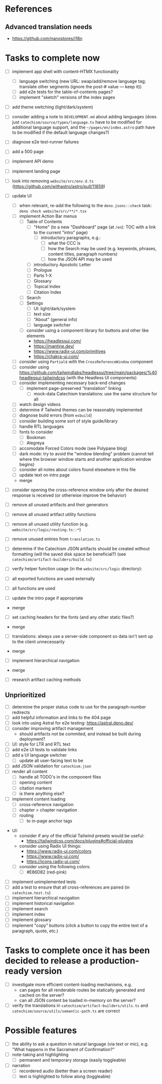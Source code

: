 # References

## Advanced translation needs

- https://github.com/nanostores/i18n

# Tasks to complete now

- [ ] implement app shell with content-HTMX functionality
  - [ ] language switching (new URL: swap/add/remove language tag; translate other segments (ignore the post-# value — keep it))
  - [ ] add e2e tests for the table-of-contents pages?
  - [ ] implement "sketch" versions of the index pages
- [ ] add theme switching (light/dark/system)
- [ ] consider adding a note to `DEVELOPMENT.md` about adding languages (does just `catechism/source/types/language.ts` have to be modified
      for additional language support, and the `~/pages/en/index.astro` path have to be modified if the default language changes?)
- [ ] diagnose e2e test-runner failures
- [ ] add a 500 page
- [ ] implement API demo
- [ ] implement landing page
- [ ] look into removing `website/src/env.d.ts` (https://github.com/withastro/astro/pull/11859)
- [ ] update UI
  - [ ] when relevant, re-add the following to the `deno.jsonc::check` task: `deno check website/src/**/*.tsx`
  - [ ] implement Action Bar menus
    - [ ] Table of Contents
      - [ ] "Home" (to a new "Dashboard" page (at `/en`): TOC with a link to the current "intro" page)
        - [ ] introductory paragraphs, e.g.:
          - [ ] what the CCC is
          - [ ] how the Search may be used (e.g. keywords, phrases, content titles, paragraph numbers)
          - [ ] how the JSON API may be used
      - [ ] introductory Apostolic Letter
      - [ ] Prologue
      - [ ] Parts 1-X
      - [ ] Glossary
      - [ ] Topical Index
      - [ ] Citation Index
    - [ ] Search
    - [ ] Settings
      - [ ] UI: light/dark/system
      - [ ] text size
      - [ ] "About" (general info)
      - [ ] language switcher
    - [ ] consider using a component library for buttons and other like elements
      - https://headlessui.com/
      - https://mantine.dev/
      - https://www.radix-ui.com/primitives
      - https://chakra-ui.com/
  - [ ] consider using `Partial`s with the `CrossReferenceWindow` component
  - [ ] consider using https://github.com/tailwindlabs/headlessui/tree/main/packages/%40headlessui-tailwindcss (with the Headless UI
        components)
  - [ ] consider implementing necessary back-end changes
    - [ ] implement page-preserved "translation" linking
      - [ ] mock-data Catechism translations: use the same structure for all
  - [ ] watch design videos
  - [ ] determine if Tailwind themes can be reasonably implemented
  - [ ] diagnose build errors (from `esbuild`)
  - [ ] consider building some sort of style guide/library
  - [ ] handle RTL languages
  - [ ] fonts to consider
    - [ ] Bookman
    - [ ] Alegreya
  - [ ] accomodate Forced Colors mode (see Polypane blog)
  - [ ] dark mode: try to avoid the "window blending" problem (cannot tell where the browser window starts and another application window
        begins)
  - [ ] consider all notes about colors found elsewhere in this file
  - [ ] update text on intro page
  - merge
- [ ] consider opening the cross-reference window only after the desired response is received (or otherwise improve the behavior)
- [ ] remove all unused artifacts and their generators
- [ ] remove all unused artifact utility functions
- [ ] remove all unused utility function (e.g. `website/src/logic/routing.ts::*`)
- [ ] remove unused entries from `translation.ts`
- [ ] determine if the Catechism JSON artifacts should be created without formatting (will the saved disk space be beneficial?) (see
      `catechism/artifact-builders/build.ts`)
- [ ] verify helper function usage (in the `website/src/logic` directory):
- [ ] all exported functions are used externally
- [ ] all functions are used

- [ ] update the intro page if appropriate
- merge

- [ ] set caching headers for the fonts (and any other static files?)
- merge

- [ ] translations: always use a server-side component so data isn't sent up to the client unnecessarily
- merge

- [ ] implement hierarchical navigation
- merge

- [ ] research artifact caching methods

## Unprioritized

- [ ] determine the proper status code to use for the paragraph-number redirects
- [ ] add helpful information and links to the 404 page
- [ ] look into using Astral for e2e testing: https://astral.deno.dev/
- [ ] consider improving artifact management
  - should artifacts not be commited, and instead be built during deployment?
- [ ] UI: style for LTR and RTL text
- [ ] add e2e UI tests to validate links
- [ ] add a UI language switcher
  - [ ] update all user-facing text to be
- [ ] add JSON validation for `catechism.json`
- [ ] render all content
  - [ ] handle all TODO's in the component files
  - [ ] opening content
  - [ ] citation markers
  - [ ] is there anything else?
- [ ] implement content loading
  - [ ] cross-reference navigation
  - [ ] chapter > chapter navigation
  - [ ] routing
    - [ ] to in-page anchor tags
- UI:
  - consider if any of the official Tailwind presets would be useful:
    - https://tailwindcss.com/docs/plugins#official-plugins
  - consider using Radix UI things:
    - https://www.radix-ui.com/colors
    - https://www.radix-ui.com/
    - https://icons.radix-ui.com/
  - [ ] consider using the following colors:
    - [ ] #E86D82 (red-pink)
- [ ] implement unimplemented tests
- [ ] add a test to ensure that all cross-references are paired (in `catechism.test.ts`)
- [ ] implement hierarchical navigation
- [ ] implement historical navigation
- [ ] implement search
- [ ] implement index
- [ ] implement glossary
- [ ] implement "copy" buttons (click a button to copy the entire text of a paragraph, quote, etc.)

# Tasks to complete once it has been decided to release a production-ready version

- [ ] investigate more efficient content-loading mechanisms, e.g.
  - can pages for all renderable routes be statically generated and cached on the server?
  - can all JSON content be loaded in-memory on the server?
- [ ] verify the translations in `catechism/artifact-builders/utils.ts` and `catechism/source/utils/semantic-path.ts` are correct

# Possible features

- [ ] the ability to ask a question in natural language (via text or mic), e.g. "What happens in the Sacrament of Confirmation?"
- [ ] note-taking and highlighting
  - [ ] permanent and temporary storage (easily toggleable)
- [ ] narration
  - [ ] recordered audio (better than a screen reader)
  - [ ] text is highlighted to follow along (toggleable)
